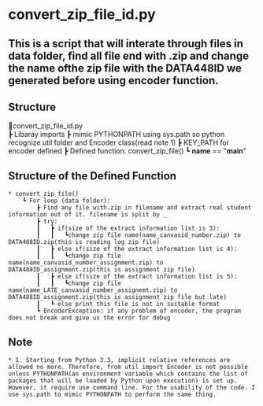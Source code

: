 # convert_zip_file_id.py

## This is a script that will interate through files in data folder, find all file end with .zip and change the name ofthe zip file with the DATA448ID we generated before using encoder function.

## Structure
📜convert_zip_file_id.py  
┣ Libaray imports
┣ mimic PYTHONPATH using sys.path so python recognize util folder and Encoder class(read note 1)
┣ KEY_PATH for encoder defined
┣ Defined function: convert_zip_file()
┗ __name__ == "__main__"

## Structure of the Defined Function
    * convert_zip_file()
        ┗ For loop (data folder):
            ┣ Find any file with.zip in filename and extract real student information out of it. filename is split by _
            ┣ try:
            ┃   ┣ if(size of the extract information list is 3):
            ┃   ┃   ┗change zip file name(name_canvasid_number.zip) to DATA488ID.zip(this is reading log zip file)
            ┃   ┣ else if(size of the extract information list is 4):
            ┃   ┃   ┗change zip file name(name_canvasid_number_assignment.zip) to DATA488ID_assignment.zip(this is assignment zip file)
            ┃   ┣ else if(size of the extract information list is 5):
            ┃   ┃   ┗change zip file name(name_LATE_canvasid_number_assignemt.zip) to DATA488ID_assignment.zip(this is assignment zip file but late)
            ┃   ┗ else print this file is not in suitable format
            ┗ EncoderException: if any problem of encoder, the program does not break and give us the error for debug
## Note
    * 1. Starting from Python 3.3, implicit relative references are allowed no more. Therefore, from util import Encoder is not possible unless PYTHONPATH(an environment variable which contains the list of packages that will be loaded by Python upon execution) is set up. However, it require use command line. For the usability of the code. I use sys.path to mimic PYTHONPATH to perform the same thing.

